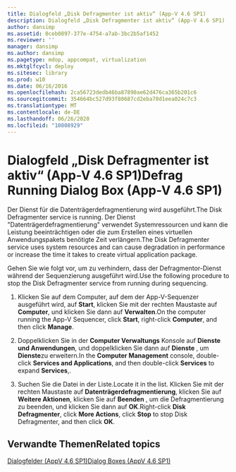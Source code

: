 ```yaml
---
title: Dialogfeld „Disk Defragmenter ist aktiv“ (App-V 4.6 SP1)
description: Dialogfeld „Disk Defragmenter ist aktiv“ (App-V 4.6 SP1)
author: dansimp
ms.assetid: 0ceb0897-377e-4754-a7ab-3bc2b5af1452
ms.reviewer: ''
manager: dansimp
ms.author: dansimp
ms.pagetype: mdop, appcompat, virtualization
ms.mktglfcycl: deploy
ms.sitesec: library
ms.prod: w10
ms.date: 06/16/2016
ms.openlocfilehash: 2ca56723dedb46ba87890ae62d476ca365b201c6
ms.sourcegitcommit: 354664bc527d93f80687cd2eba70d1eea024c7c3
ms.translationtype: MT
ms.contentlocale: de-DE
ms.lasthandoff: 06/26/2020
ms.locfileid: "10808929"
---
```

# <span data-ttu-id="b0d70-103">Dialogfeld „Disk Defragmenter ist aktiv“ (App-V 4.6 SP1)</span><span class="sxs-lookup"><span data-stu-id="b0d70-103">Defrag Running Dialog Box (App-V 4.6 SP1)</span></span>


<span data-ttu-id="b0d70-104">Der Dienst für die Datenträgerdefragmentierung wird ausgeführt.</span><span class="sxs-lookup"><span data-stu-id="b0d70-104">The Disk Defragmenter service is running.</span></span> <span data-ttu-id="b0d70-105">Der Dienst "Datenträgerdefragmentierung" verwendet Systemressourcen und kann die Leistung beeinträchtigen oder die zum Erstellen eines virtuellen Anwendungspakets benötigte Zeit verlängern.</span><span class="sxs-lookup"><span data-stu-id="b0d70-105">The Disk Defragmenter service uses system resources and can cause degradation in performance or increase the time it takes to create virtual application package.</span></span>

<span data-ttu-id="b0d70-106">Gehen Sie wie folgt vor, um zu verhindern, dass der Defragmentor-Dienst während der Sequenzierung ausgeführt wird.</span><span class="sxs-lookup"><span data-stu-id="b0d70-106">Use the following procedure to stop the Disk Defragmenter service from running during sequencing.</span></span>

1.  <span data-ttu-id="b0d70-107">Klicken Sie auf dem Computer, auf dem der App-V-Sequenzer ausgeführt wird, auf **Start**, klicken Sie mit der rechten Maustaste auf **Computer**, und klicken Sie dann auf **Verwalten**.</span><span class="sxs-lookup"><span data-stu-id="b0d70-107">On the computer running the App-V Sequencer, click **Start**, right-click **Computer**, and then click **Manage**.</span></span>

2.  <span data-ttu-id="b0d70-108">Doppelklicken Sie in der **Computer Verwaltungs** Konsole auf **Dienste und Anwendungen**, und doppelklicken Sie dann auf **Dienste** , um **Dienste**zu erweitern.</span><span class="sxs-lookup"><span data-stu-id="b0d70-108">In the **Computer Management** console, double-click **Services and Applications**, and then double-click **Services** to expand **Services**,.</span></span>

3.  <span data-ttu-id="b0d70-109">Suchen Sie die Datei in der Liste.</span><span class="sxs-lookup"><span data-stu-id="b0d70-109">Locate it in the list.</span></span> <span data-ttu-id="b0d70-110">Klicken Sie mit der rechten Maustaste auf **Datenträgerdefragmentierung**, klicken Sie auf **Weitere Aktionen**, klicken Sie auf **Beenden** , um die Defragmentierung zu beenden, und klicken Sie dann auf **OK**.</span><span class="sxs-lookup"><span data-stu-id="b0d70-110">Right-click **Disk Defragmenter**, click **More Actions**, click **Stop** to stop Disk Defragmenter, and then click **OK**.</span></span>

## <span data-ttu-id="b0d70-111">Verwandte Themen</span><span class="sxs-lookup"><span data-stu-id="b0d70-111">Related topics</span></span>


[<span data-ttu-id="b0d70-112">Dialogfelder (AppV 4.6 SP1)</span><span class="sxs-lookup"><span data-stu-id="b0d70-112">Dialog Boxes (AppV 4.6 SP1)</span></span>](dialog-boxes--appv-46-sp1-.md)

 

 





